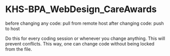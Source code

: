 # KHS-BPA_WebDesign_CareAwards
before changing any code: pull from remote host
after changing code: push to host

Do this for every coding session or whenever you change anything. This will prevent conflicts. This way, one can change code without being locked from the file.

